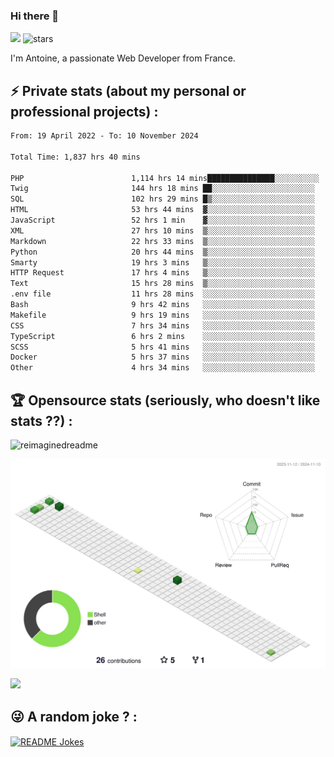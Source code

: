 ### Hi there 👋

![](https://komarev.com/ghpvc/?username=niotna)
<img src="https://img.shields.io/github/stars/niotna?label=Stars" alt="stars">

I'm Antoine, a passionate Web Developer from France.

## :zap: Private stats (about my personal or professional projects) : 

<!--START_SECTION:waka-->

```txt
From: 19 April 2022 - To: 10 November 2024

Total Time: 1,837 hrs 40 mins

PHP                        1,114 hrs 14 mins███████████████░░░░░░░░░░   60.63 %
Twig                       144 hrs 18 mins ██░░░░░░░░░░░░░░░░░░░░░░░   07.85 %
SQL                        102 hrs 29 mins █▒░░░░░░░░░░░░░░░░░░░░░░░   05.58 %
HTML                       53 hrs 44 mins  ▓░░░░░░░░░░░░░░░░░░░░░░░░   02.92 %
JavaScript                 52 hrs 1 min    ▓░░░░░░░░░░░░░░░░░░░░░░░░   02.83 %
XML                        27 hrs 10 mins  ▒░░░░░░░░░░░░░░░░░░░░░░░░   01.48 %
Markdown                   22 hrs 33 mins  ▒░░░░░░░░░░░░░░░░░░░░░░░░   01.23 %
Python                     20 hrs 44 mins  ▒░░░░░░░░░░░░░░░░░░░░░░░░   01.13 %
Smarty                     19 hrs 3 mins   ▒░░░░░░░░░░░░░░░░░░░░░░░░   01.04 %
HTTP Request               17 hrs 4 mins   ▒░░░░░░░░░░░░░░░░░░░░░░░░   00.93 %
Text                       15 hrs 28 mins  ▒░░░░░░░░░░░░░░░░░░░░░░░░   00.84 %
.env file                  11 hrs 28 mins  ░░░░░░░░░░░░░░░░░░░░░░░░░   00.62 %
Bash                       9 hrs 42 mins   ░░░░░░░░░░░░░░░░░░░░░░░░░   00.53 %
Makefile                   9 hrs 19 mins   ░░░░░░░░░░░░░░░░░░░░░░░░░   00.51 %
CSS                        7 hrs 34 mins   ░░░░░░░░░░░░░░░░░░░░░░░░░   00.41 %
TypeScript                 6 hrs 2 mins    ░░░░░░░░░░░░░░░░░░░░░░░░░   00.33 %
SCSS                       5 hrs 41 mins   ░░░░░░░░░░░░░░░░░░░░░░░░░   00.31 %
Docker                     5 hrs 37 mins   ░░░░░░░░░░░░░░░░░░░░░░░░░   00.31 %
Other                      4 hrs 34 mins   ░░░░░░░░░░░░░░░░░░░░░░░░░   00.25 %
```

<!--END_SECTION:waka-->

## :trophy: Opensource stats (seriously, who doesn't like stats ??) : 

<!---
[![Top Langs](https://github-readme-stats.vercel.app/api/top-langs/?username=niotna)](https://github.com/anuraghazra/github-readme-stats) 
-->
<img src="https://myreadme.vercel.app/api/embed/niotna?panels=userstatistics,toprepositories,toplanguages,commitgraph" alt="reimaginedreadme" />

![](./profile-3d-contrib/profile-green-animate.svg)

<img src="https://github-profile-trophy.vercel.app/?username=niotna&theme=juicyfresh&no-bg=true" />

## :stuck_out_tongue_winking_eye: A random joke ? : 

<a href="https://readme-jokes.vercel.app"><img align="center" src="https://readme-jokes.vercel.app/api" alt="README Jokes"></a>
